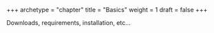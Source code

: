 +++
archetype = "chapter"
title = "Basics"
weight = 1
draft = false
+++

Downloads, requirements, installation, etc...